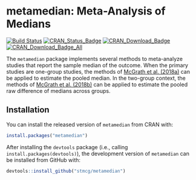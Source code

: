 
<!-- README.md is generated from README.Rmd. Please edit that file -->

# metamedian: Meta-Analysis of Medians

[![Build
Status](https://travis-ci.org/stmcg/metamedian.svg?branch=master)](https://travis-ci.org/stmcg/metamedian)
[![CRAN\_Status\_Badge](https://www.r-pkg.org/badges/version/metamedian)](https://cran.r-project.org/package=metamedian)
[![CRAN\_Download\_Badge](https://cranlogs.r-pkg.org/badges/metamedian)](https://www.r-pkg.org/pkg/metamedian)
[![CRAN\_Download\_Badge\_All](https://cranlogs.r-pkg.org/badges/grand-total/metamedian)](https://www.r-pkg.org/pkg/metamedian)

The `metamedian` package implements several methods to meta-analyze
studies that report the sample median of the outcome. When the primary
studies are one-group studies, the methods of [McGrath et
al. (2018a)](https://onlinelibrary.wiley.com/doi/abs/10.1002/sim.8013?af=R)
can be applied to estimate the pooled median. In the two-group context,
the methods of [McGrath et
al. (2018b)](https://arxiv.org/abs/1809.01278) can be applied to
estimate the pooled raw difference of medians across groups.

## Installation

You can install the released version of `metamedian` from CRAN with:

``` r
install.packages("metamedian")
```

After installing the `devtools` package (i.e., calling
`install.packages(devtools)`), the development version of `metamedian`
can be installed from GitHub with:

``` r
devtools::install_github("stmcg/metamedian")
```
